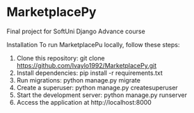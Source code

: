# MarketplacePy
Final project for SoftUni Django Advance course 

Installation
To run MarketplacePu locally, follow these steps:

1. Clone this repository: git clone https://github.com/Ivaylo1992/MarketplacePy.git
2. Install dependencies: pip install -r requirements.txt
3. Run migrations: python manage.py migrate
4. Create a superuser: python manage.py createsuperuser
5. Start the development server: python manage.py runserver
6. Access the application at http://localhost:8000
